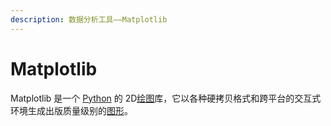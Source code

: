 ```yaml
---
description: 数据分析工具——Matplotlib
---
```


# Matplotlib

Matplotlib 是一个 [Python](https://baike.baidu.com/item/Python/407313?fromModule=lemma\_inlink) 的 2D[绘图](https://baike.baidu.com/item/%E7%BB%98%E5%9B%BE/1274830?fromModule=lemma\_inlink)库，它以各种硬拷贝格式和跨平台的交互式环境生成出版质量级别的[图形](https://baike.baidu.com/item/%E5%9B%BE%E5%BD%A2/773307?fromModule=lemma\_inlink)。
